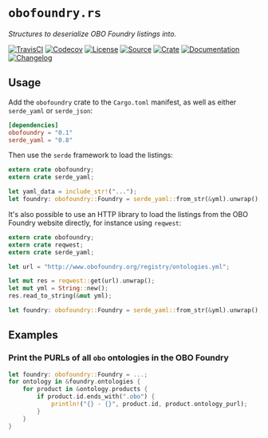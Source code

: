 # `obofoundry.rs`

*Structures to deserialize OBO Foundry listings into.*

[![TravisCI](https://img.shields.io/travis/althonos/obofoundry.rs/master.svg?maxAge=600&style=flat-square)](https://travis-ci.org/althonos/obofoundry.rs/branches)
[![Codecov](https://img.shields.io/codecov/c/gh/althonos/obofoundry.rs/master.svg?style=flat-square&maxAge=600)](https://codecov.io/gh/althonos/obofoundry.rs)
[![License](https://img.shields.io/badge/license-MIT-blue.svg?style=flat-square&maxAge=2678400)](https://choosealicense.com/licenses/mit/)
[![Source](https://img.shields.io/badge/source-GitHub-303030.svg?maxAge=2678400&style=flat-square)](https://github.com/althonos/obofoundry.rs)
[![Crate](https://img.shields.io/crates/v/obofoundry.svg?maxAge=600&style=flat-square)](https://crates.io/crates/obofoundry)
[![Documentation](https://img.shields.io/badge/docs.rs-latest-4d76ae.svg?maxAge=2678400&style=flat-square)](https://docs.rs/obofoundry)
[![Changelog](https://img.shields.io/badge/keep%20a-changelog-8A0707.svg?maxAge=2678400&style=flat-square)](http://keepachangelog.com/)


## Usage

Add the `obofoundry` crate to the `Cargo.toml` manifest, as well as either
`serde_yaml` or `serde_json`:

```toml
[dependencies]
obofoundry = "0.1"
serde_yaml = "0.8"
```

Then use the `serde` framework to load the listings:

```rust
extern crate obofoundry;
extern crate serde_yaml;

let yaml_data = include_str!("...");
let foundry: obofoundry::Foundry = serde_yaml::from_str(&yml).unwrap();
```

It's also possible to use an HTTP library to load the listings from the OBO Foundry
website directly, for instance using `reqwest`:

```rust
extern crate obofoundry;
extern crate reqwest;
extern crate serde_yaml;

let url = "http://www.obofoundry.org/registry/ontologies.yml";

let mut res = reqwest::get(url).unwrap();
let mut yml = String::new();
res.read_to_string(&mut yml);

let foundry: obofoundry::Foundry = serde_yaml::from_str(&yml).unwrap();
```

## Examples

### Print the PURLs of all `obo` ontologies in the OBO Foundry

```rust
let foundry: obofoundry::Foundry = ...;
for ontology in &foundry.ontologies {
    for product in &ontology.products {
        if product.id.ends_with(".obo") {
            println!("{} - {}", product.id, product.ontology_purl);
        }
    }
}
```
